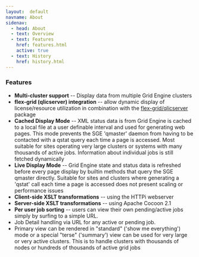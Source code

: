 ```yaml
---
layout:  default
navname: About
sidenav:
  - head: About
  - text: Overview
  - text: Features
    href: features.html
    active: true
  - text: History
    href: history.html
---
```


### Features

- **Multi-cluster support** --
  Display data from multiple Grid Engine clusters
- **flex-grid (qlicserver) integration** --
  allow dynamic display of license/resource utilization
  in combination with the
  [flex-grid/qlicserver](http://olesenm.github.com/flex-grid) package
- **Cached Display Mode** --
  XML status data is from Grid Engine is cached to a local file at a user
  definable interval and used for generating web pages. This mode prevents
  the SGE 'qmaster' daemon from having to be contacted with a qstat query
  each time a page is accessed. Most suitable for sites operating very large
  clusters or systems with many thousands of active jobs. Information about
  individual jobs is still fetched dynamically
- **Live Display Mode** --
  Grid Engine state and status data is refreshed before every page display
  by builtin methods that query the SGE qmaster directly. Suitable for sites
  and clusters where generating a 'qstat' call each time a page is accessed
  does not present scaling or performance issues
- **Client-side XSLT transformations** --
  using the HTTPi webserver
- **Server-side XSLT transformations** --
  using Apache Cocoon 2.1
- **Per user job sorting** --
  users can view their own pending/active jobs simply by surfing to a simple
  URL.
- Job Detail handling via URL for any active or pending job.
- Primary view can be rendered in "standard" ('show me everything') mode or
  a special "terse" ('summary') view can be used for very large or very
  active clusters. This is to handle clusters with thousands of nodes or
  hundreds of thousands of active grid jobs

